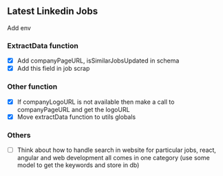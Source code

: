 ## Latest Linkedin Jobs

Add env

### ExtractData function

-   [x] Add companyPageURL, isSimilarJobsUpdated in schema
-   [x] Add this field in job scrap

### Other function

-   [x] If companyLogoURL is not available then make a call to companyPageURL and get the logoURL
-   [x] Move extractData function to utils globals

### Others

-   [ ] Think about how to handle search in website for particular jobs, react, angular and web development all comes in one category (use some model to get the keywords and store in db)
